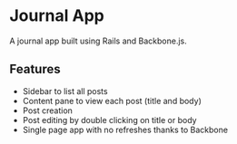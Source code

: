 # Journal App

A journal app built using Rails and Backbone.js.

## Features

* Sidebar to list all posts
* Content pane to view each post (title and body)
* Post creation
* Post editing by double clicking on title or body
* Single page app with no refreshes thanks to Backbone